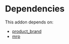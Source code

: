 # Dependencies

This addon depends on:

- [product_brand](https://github.com/bringout/oca-technical)
- [mrp](https://github.com/bringout/oca-ocb-mrp)
